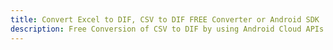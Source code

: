 ---title: Convert Excel to DIF, CSV to DIF FREE Converter or Android SDKdescription: Free Conversion of CSV to DIF by using Android Cloud APIs & SDKs. Also Create, Edit & Render Microsoft Excel, CSV and SpreadsheetML worksheets or spreadsheet in the Cloud.---